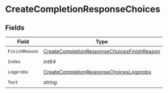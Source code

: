 # CreateCompletionResponseChoices


## Fields

| Field                                                                                                             | Type                                                                                                              | Required                                                                                                          | Description                                                                                                       |
| ----------------------------------------------------------------------------------------------------------------- | ----------------------------------------------------------------------------------------------------------------- | ----------------------------------------------------------------------------------------------------------------- | ----------------------------------------------------------------------------------------------------------------- |
| `FinishReason`                                                                                                    | [CreateCompletionResponseChoicesFinishReason](../../models/shared/createcompletionresponsechoicesfinishreason.md) | :heavy_check_mark:                                                                                                | N/A                                                                                                               |
| `Index`                                                                                                           | *int64*                                                                                                           | :heavy_check_mark:                                                                                                | N/A                                                                                                               |
| `Logprobs`                                                                                                        | [CreateCompletionResponseChoicesLogprobs](../../models/shared/createcompletionresponsechoiceslogprobs.md)         | :heavy_check_mark:                                                                                                | N/A                                                                                                               |
| `Text`                                                                                                            | *string*                                                                                                          | :heavy_check_mark:                                                                                                | N/A                                                                                                               |